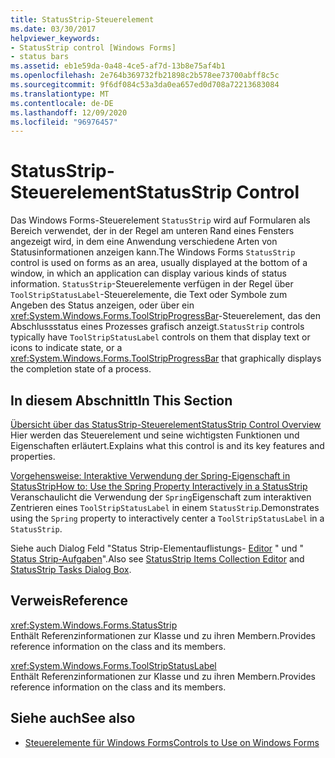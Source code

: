 ```yaml
---
title: StatusStrip-Steuerelement
ms.date: 03/30/2017
helpviewer_keywords:
- StatusStrip control [Windows Forms]
- status bars
ms.assetid: eb1e59da-0a48-4ce5-af7d-13b8e75af4b1
ms.openlocfilehash: 2e764b369732fb21898c2b578ee73700abff8c5c
ms.sourcegitcommit: 9f6df084c53a3da0ea657ed0d708a72213683084
ms.translationtype: MT
ms.contentlocale: de-DE
ms.lasthandoff: 12/09/2020
ms.locfileid: "96976457"
---
```

# <a name="statusstrip-control"></a><span data-ttu-id="27693-102">StatusStrip-Steuerelement</span><span class="sxs-lookup"><span data-stu-id="27693-102">StatusStrip Control</span></span>

<span data-ttu-id="27693-103">Das Windows Forms-Steuerelement `StatusStrip` wird auf Formularen als Bereich verwendet, der in der Regel am unteren Rand eines Fensters angezeigt wird, in dem eine Anwendung verschiedene Arten von Statusinformationen anzeigen kann.</span><span class="sxs-lookup"><span data-stu-id="27693-103">The Windows Forms `StatusStrip` control is used on forms as an area, usually displayed at the bottom of a window, in which an application can display various kinds of status information.</span></span> <span data-ttu-id="27693-104">`StatusStrip`-Steuerelemente verfügen in der Regel über `ToolStripStatusLabel`-Steuerelemente, die Text oder Symbole zum Angeben des Status anzeigen, oder über ein <xref:System.Windows.Forms.ToolStripProgressBar>-Steuerelement, das den Abschlussstatus eines Prozesses grafisch anzeigt.</span><span class="sxs-lookup"><span data-stu-id="27693-104">`StatusStrip` controls typically have `ToolStripStatusLabel` controls on them that display text or icons to indicate state, or a <xref:System.Windows.Forms.ToolStripProgressBar> that graphically displays the completion state of a process.</span></span>  
  
## <a name="in-this-section"></a><span data-ttu-id="27693-105">In diesem Abschnitt</span><span class="sxs-lookup"><span data-stu-id="27693-105">In This Section</span></span>  

 [<span data-ttu-id="27693-106">Übersicht über das StatusStrip-Steuerelement</span><span class="sxs-lookup"><span data-stu-id="27693-106">StatusStrip Control Overview</span></span>](statusstrip-control-overview.md)  
 <span data-ttu-id="27693-107">Hier werden das Steuerelement und seine wichtigsten Funktionen und Eigenschaften erläutert.</span><span class="sxs-lookup"><span data-stu-id="27693-107">Explains what this control is and its key features and properties.</span></span>  
  
 [<span data-ttu-id="27693-108">Vorgehensweise: Interaktive Verwendung der Spring-Eigenschaft in StatusStrip</span><span class="sxs-lookup"><span data-stu-id="27693-108">How to: Use the Spring Property Interactively in a StatusStrip</span></span>](how-to-use-the-spring-property-interactively-in-a-statusstrip.md)  
 <span data-ttu-id="27693-109">Veranschaulicht die Verwendung der `Spring`Eigenschaft zum interaktiven Zentrieren eines `ToolStripStatusLabel` in einem `StatusStrip`.</span><span class="sxs-lookup"><span data-stu-id="27693-109">Demonstrates using the `Spring` property to interactively center a `ToolStripStatusLabel` in a `StatusStrip`.</span></span>  
  
 <span data-ttu-id="27693-110">Siehe auch Dialog Feld "Status Strip-Elementauflistungs- [Editor](/previous-versions/visualstudio/visual-studio-2010/ms233631(v=vs.100)) " und " [Status Strip-Aufgaben](/previous-versions/visualstudio/visual-studio-2010/ms233642(v=vs.100))".</span><span class="sxs-lookup"><span data-stu-id="27693-110">Also see [StatusStrip Items Collection Editor](/previous-versions/visualstudio/visual-studio-2010/ms233631(v=vs.100)) and [StatusStrip Tasks Dialog Box](/previous-versions/visualstudio/visual-studio-2010/ms233642(v=vs.100)).</span></span>  
  
## <a name="reference"></a><span data-ttu-id="27693-111">Verweis</span><span class="sxs-lookup"><span data-stu-id="27693-111">Reference</span></span>  

 <xref:System.Windows.Forms.StatusStrip>  
 <span data-ttu-id="27693-112">Enthält Referenzinformationen zur Klasse und zu ihren Membern.</span><span class="sxs-lookup"><span data-stu-id="27693-112">Provides reference information on the class and its members.</span></span>  
  
 <xref:System.Windows.Forms.ToolStripStatusLabel>  
 <span data-ttu-id="27693-113">Enthält Referenzinformationen zur Klasse und zu ihren Membern.</span><span class="sxs-lookup"><span data-stu-id="27693-113">Provides reference information on the class and its members.</span></span>  
  
## <a name="see-also"></a><span data-ttu-id="27693-114">Siehe auch</span><span class="sxs-lookup"><span data-stu-id="27693-114">See also</span></span>

- [<span data-ttu-id="27693-115">Steuerelemente für Windows Forms</span><span class="sxs-lookup"><span data-stu-id="27693-115">Controls to Use on Windows Forms</span></span>](controls-to-use-on-windows-forms.md)
